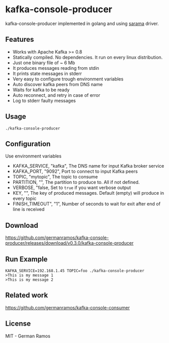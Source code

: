 # kafka-console-producer

kafka-console-producer implemented in golang and using [sarama](https://github.com/Shopify/sarama) driver.

## Features

- Works with Apache Kafka >= 0.8
- Statically compiled. No dependencies. It run on every linux distribution.
- Just one binary file of ~ 6 Mb
- It produces messages reading from stdin
- It prints state messages in stderr
- Very easy to configure trough environment variables
- Auto discover kafka peers from DNS name
- Waits for kafka to be ready
- Auto reconnect, and retry in case of error
- Log to stderr faulty messages

## Usage

```
./kafka-console-producer
```

## Configuration

Use environment variables

- KAFKA_SERVICE, "kafka", The DNS name for input Kafka broker service
- KAFKA_PORT, "9092", Port to connect to input Kafka peers
- TOPIC, "mytopic", The topic to consume
- PARTITION, "", The partition to produce to. All if not defined.
- VERBOSE, "false, Set to `true` if you want verbose output
- KEY, "", The key of produced messages. Default (empty) will produce in every topic
- FINISH_TIMEOUT", "1", Number of seconds to wait for exit after end of line is received

## Download

https://github.com/germanramos/kafka-console-producer/releases/download/v0.3.0/kafka-console-producer

## Run Example

```
KAFKA_SERVICE=192.168.1.45 TOPIC=foo ./kafka-console-producer
>This is my message 1
>This is my message 2
```

## Related work

https://github.com/germanramos/kafka-console-consumer

## License

MIT - German Ramos
